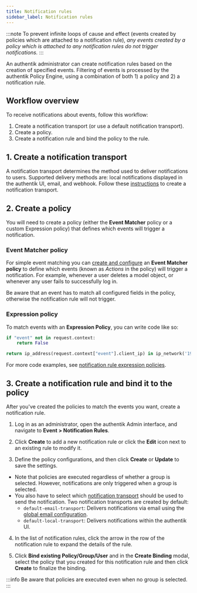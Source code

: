 ```yaml
---
title: Notification rules
sidebar_label: Notification rules
---
```


:::note
To prevent infinite loops of cause and effect (events created by policies which are attached to a notification rule), _any events created by a policy which is attached to any notification rules do not trigger notifications._
:::

An authentik administrator can create notification rules based on the creation of specified events. Filtering of events is processed by the authentik Policy Engine, using a combination of both 1) a policy and 2) a notification rule.

## Workflow overview

To receive notifications about events, follow this workflow:

1. Create a notification transport (or use a default notification transport).
2. Create a policy.
3. Create a notification rule and bind the policy to the rule.

## 1. Create a notification transport

A notification transport determines the method used to deliver notifications to users. Supported delivery methods are: local notifications displayed in the authentik UI, email, and webhook. Follow these [instructions](./transports.md#create-a-notification-transport) to create a notification transport.

## 2. Create a policy

You will need to create a policy (either the **Event Matcher** policy or a custom Expression policy) that defines which events will trigger a notification.

### Event Matcher policy

For simple event matching you can [create and configure](../../customize/policies/working_with_policies.md) an **Event Matcher policy** to define which events (known as _Actions_ in the policy) will trigger a notification. For example, whenever a user deletes a model object, or whenever any user fails to successfully log in.

Be aware that an event has to match all configured fields in the policy, otherwise the notification rule will not trigger.

### Expression policy

To match events with an **Expression Policy**, you can write code like so:

```python
if "event" not in request.context:
    return False

return ip_address(request.context["event"].client_ip) in ip_network('192.0.2.0/24')
```

For more code examples, see [notification rule expression policies](./notification_rule_expression_policies.mdx).

## 3. Create a notification rule and bind it to the policy

After you've created the policies to match the events you want, create a notification rule.

1. Log in as an administrator, open the authentik Admin interface, and navigate to **Event > Notification Rules**.

2. Click **Create** to add a new notification rule or click the **Edit** icon next to an existing rule to modify it.

3. Define the policy configurations, and then click **Create** or **Update** to save the settings.

- Note that policies are executed regardless of whether a group is selected. However, notifications are only triggered when a group is selected.
- You also have to select which [notification transport](./transports.md) should be used to send the notification. Two notification transports are created by default:
    - `default-email-transport`: Delivers notifications via email using the [global email configuration](../../install-config/install/docker-compose.mdx#email-configuration-optional-but-recommended).
    - `default-local-transport`: Delivers notifications within the authentik UI.

4. In the list of notification rules, click the arrow in the row of the notification rule to expand the details of the rule.

5. Click **Bind existing Policy/Group/User** and in the **Create Binding** modal, select the policy that you created for this notification rule and then click **Create** to finalize the binding.

:::info
Be aware that policies are executed even when no group is selected.
:::
